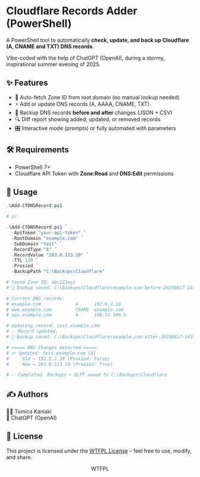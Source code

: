 # Cloudflare Records Adder (PowerShell)

A PowerShell tool to automatically **check, update, and back up Cloudflare (A, CNAME and TXT) DNS records**.  

Vibe-coded with the help of ChatGPT (OpenAI), during a stormy, inspirational summer evening of 2025.

## ✨ Features

- 🔑 Auto-fetch Zone ID from root domain (no manual lookup needed)
- ⚡ Add or update DNS records (A, AAAA, CNAME, TXT)
- 💾 Backup DNS records **before and after** changes (JSON + CSV)
- 🔍 Diff report showing added, updated, or removed records
- 🎛️ Interactive mode (prompts) or fully automated with parameters

## 🛠 Requirements

- PowerShell 7+  
- Cloudflare API Token with **Zone:Read** and **DNS:Edit** permissions  

## 🚀 Usage

```powershell
.\Add-CfDNSRecord.ps1

# or

.\Add-CfDNSRecord.ps1 `
  -ApiToken "your-api-token" `
  -RootDomain "example.com" `
  -SubDomain "test" `
  -RecordType "A" `
  -RecordValue "203.0.113.10" `
  -TTL 120 `
  -Proxied `
  -BackupPath "C:\Backups\Cloudflare"

# Found Zone ID: abc123xyz
# 💾 Backup saved: C:\Backups\Cloudflare\example.com-before-20250817-143355.json, .csv

# Current DNS records:
# example.com             A      192.0.2.10
# www.example.com         CNAME  example.com
# api.example.com         A      198.51.100.5

# Updating record: test.example.com
# ✅ Record updated.
# 💾 Backup saved: C:\Backups\Cloudflare\example.com-after-20250817-143355.json, .csv

# ===== DNS Changes Detected =====
# ✏️ Updated: test.example.com [A]
#     Old → 192.0.2.20 (Proxied: False)
#     New → 203.0.113.10 (Proxied: True)

# ✅ Completed. Backups + diff saved to C:\Backups\Cloudflare
```

## ✍️ Authors
🧑‍💻 Tomica Kaniski  
🤖 ChatGPT (OpenAI)

## 📜 License
This project is licensed under the [WTFPL License](http://www.wtfpl.net) – feel free to use, modify, and share.  
<center><a href="http://www.wtfpl.net/"><img src="http://www.wtfpl.net/wp-content/uploads/2012/12/wtfpl-badge-4.png" width="80" height="15" alt="WTFPL" /></a></center>
